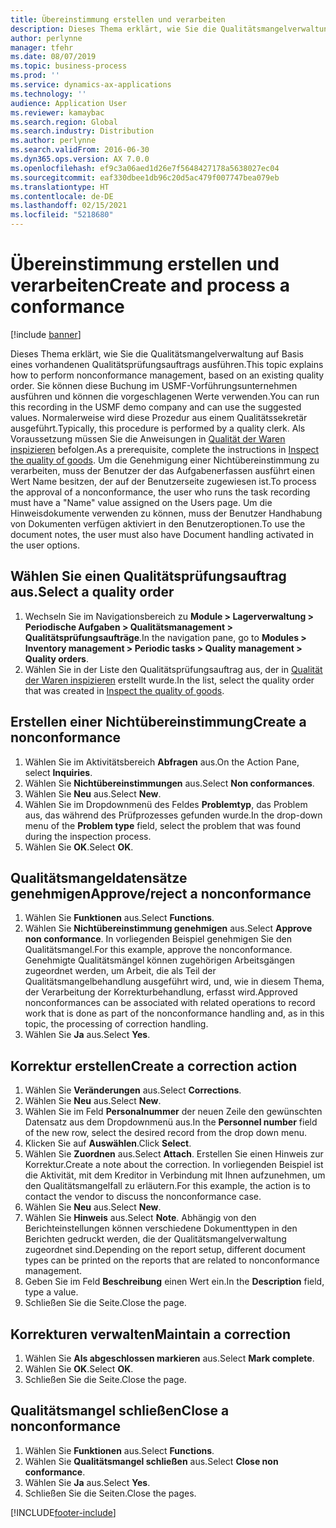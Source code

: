 ```yaml
---
title: Übereinstimmung erstellen und verarbeiten
description: Dieses Thema erklärt, wie Sie die Qualitätsmangelverwaltung auf Basis eines vorhandenen Qualitätsprüfungsauftrags ausführen.
author: perlynne
manager: tfehr
ms.date: 08/07/2019
ms.topic: business-process
ms.prod: ''
ms.service: dynamics-ax-applications
ms.technology: ''
audience: Application User
ms.reviewer: kamaybac
ms.search.region: Global
ms.search.industry: Distribution
ms.author: perlynne
ms.search.validFrom: 2016-06-30
ms.dyn365.ops.version: AX 7.0.0
ms.openlocfilehash: ef9c3a06aed1d26e7f5648427178a5638027ec04
ms.sourcegitcommit: eaf330dbee1db96c20d5ac479f007747bea079eb
ms.translationtype: HT
ms.contentlocale: de-DE
ms.lasthandoff: 02/15/2021
ms.locfileid: "5218680"
---
```

# <a name="create-and-process-a-conformance"></a><span data-ttu-id="4139e-103">Übereinstimmung erstellen und verarbeiten</span><span class="sxs-lookup"><span data-stu-id="4139e-103">Create and process a conformance</span></span>

[!include [banner](../../includes/banner.md)]

<span data-ttu-id="4139e-104">Dieses Thema erklärt, wie Sie die Qualitätsmangelverwaltung auf Basis eines vorhandenen Qualitätsprüfungsauftrags ausführen.</span><span class="sxs-lookup"><span data-stu-id="4139e-104">This topic explains how to perform nonconformance management, based on an existing quality order.</span></span> <span data-ttu-id="4139e-105">Sie können diese Buchung im USMF-Vorführungsunternehmen ausführen und können die vorgeschlagenen Werte verwenden.</span><span class="sxs-lookup"><span data-stu-id="4139e-105">You can run this recording in the USMF demo company and can use the suggested values.</span></span> <span data-ttu-id="4139e-106">Normalerweise wird diese Prozedur aus einem Qualitätssekretär ausgeführt.</span><span class="sxs-lookup"><span data-stu-id="4139e-106">Typically, this procedure is performed by a quality clerk.</span></span>  <span data-ttu-id="4139e-107">Als Voraussetzung müssen Sie die Anweisungen in [Qualität der Waren inspizieren](https://github.com/MicrosoftDocs/Dynamics-365-Operations/blob/master/articles/supply-chain/inventory/tasks/inspect-quality-goods.md) befolgen.</span><span class="sxs-lookup"><span data-stu-id="4139e-107">As a prerequisite, complete the instructions in [Inspect the quality of goods](https://github.com/MicrosoftDocs/Dynamics-365-Operations/blob/master/articles/supply-chain/inventory/tasks/inspect-quality-goods.md).</span></span> <span data-ttu-id="4139e-108">Um die Genehmigung einer Nichtübereinstimmung zu verarbeiten, muss der Benutzer der das Aufgabenerfassen ausführt einen Wert Name besitzen, der auf der Benutzerseite zugewiesen ist.</span><span class="sxs-lookup"><span data-stu-id="4139e-108">To process the approval of a nonconformance, the user who runs the task recording must have a "Name" value assigned on the Users page.</span></span> <span data-ttu-id="4139e-109">Um die Hinweisdokumente verwenden zu können, muss der Benutzer Handhabung von Dokumenten verfügen aktiviert in den Benutzeroptionen.</span><span class="sxs-lookup"><span data-stu-id="4139e-109">To use the document notes, the user must also have Document handling activated in the user options.</span></span>


## <a name="select-a-quality-order"></a><span data-ttu-id="4139e-110">Wählen Sie einen Qualitätsprüfungsauftrag aus.</span><span class="sxs-lookup"><span data-stu-id="4139e-110">Select a quality order</span></span>
1. <span data-ttu-id="4139e-111">Wechseln Sie im Navigationsbereich zu **Module > Lagerverwaltung > Periodische Aufgaben > Qualitätsmanagement > Qualitätsprüfungsaufträge**.</span><span class="sxs-lookup"><span data-stu-id="4139e-111">In the navigation pane, go to **Modules > Inventory management > Periodic tasks > Quality management > Quality orders**.</span></span>
2. <span data-ttu-id="4139e-112">Wählen Sie in der Liste den Qualitätsprüfungsauftrag aus, der in [Qualität der Waren inspizieren](https://github.com/MicrosoftDocs/Dynamics-365-Operations/blob/master/articles/supply-chain/inventory/tasks/inspect-quality-goods.md) erstellt wurde.</span><span class="sxs-lookup"><span data-stu-id="4139e-112">In the list, select the quality order that was created in [Inspect the quality of goods](https://github.com/MicrosoftDocs/Dynamics-365-Operations/blob/master/articles/supply-chain/inventory/tasks/inspect-quality-goods.md).</span></span>  

## <a name="create-a-nonconformance"></a><span data-ttu-id="4139e-113">Erstellen einer Nichtübereinstimmung</span><span class="sxs-lookup"><span data-stu-id="4139e-113">Create a nonconformance</span></span>
1. <span data-ttu-id="4139e-114">Wählen Sie im Aktivitätsbereich **Abfragen** aus.</span><span class="sxs-lookup"><span data-stu-id="4139e-114">On the Action Pane, select **Inquiries**.</span></span>
2. <span data-ttu-id="4139e-115">Wählen Sie **Nichtübereinstimmungen** aus.</span><span class="sxs-lookup"><span data-stu-id="4139e-115">Select **Non conformances**.</span></span>
3. <span data-ttu-id="4139e-116">Wählen Sie **Neu** aus.</span><span class="sxs-lookup"><span data-stu-id="4139e-116">Select **New**.</span></span>
4. <span data-ttu-id="4139e-117">Wählen Sie im Dropdownmenü des Feldes **Problemtyp**, das Problem aus, das während des Prüfprozesses gefunden wurde.</span><span class="sxs-lookup"><span data-stu-id="4139e-117">In the drop-down menu of the **Problem type** field, select the problem that was found during the inspection process.</span></span>  
5. <span data-ttu-id="4139e-118">Wählen Sie **OK**.</span><span class="sxs-lookup"><span data-stu-id="4139e-118">Select **OK**.</span></span>

## <a name="approvereject-a-nonconformance"></a><span data-ttu-id="4139e-119">Qualitätsmangeldatensätze genehmigen</span><span class="sxs-lookup"><span data-stu-id="4139e-119">Approve/reject a nonconformance</span></span>
1. <span data-ttu-id="4139e-120">Wählen Sie **Funktionen** aus.</span><span class="sxs-lookup"><span data-stu-id="4139e-120">Select **Functions**.</span></span>
2. <span data-ttu-id="4139e-121">Wählen Sie **Nichtübereinstimmung genehmigen** aus.</span><span class="sxs-lookup"><span data-stu-id="4139e-121">Select **Approve non conformance**.</span></span> <span data-ttu-id="4139e-122">In vorliegenden Beispiel genehmigen Sie den Qualitätsmangel.</span><span class="sxs-lookup"><span data-stu-id="4139e-122">For this example, approve the nonconformance.</span></span> <span data-ttu-id="4139e-123">Genehmigte Qualitätsmängel können zugehörigen Arbeitsgängen zugeordnet werden, um Arbeit, die als Teil der Qualitätsmangelbehandlung ausgeführt wird, und, wie in diesem Thema, der Verarbeitung der Korrekturbehandlung, erfasst wird.</span><span class="sxs-lookup"><span data-stu-id="4139e-123">Approved nonconformances can be associated with related operations to record work that is done as part of the nonconformance handling and, as in this topic, the processing of correction handling.</span></span>  
3. <span data-ttu-id="4139e-124">Wählen Sie **Ja** aus.</span><span class="sxs-lookup"><span data-stu-id="4139e-124">Select **Yes**.</span></span>

## <a name="create-a-correction-action"></a><span data-ttu-id="4139e-125">Korrektur erstellen</span><span class="sxs-lookup"><span data-stu-id="4139e-125">Create a correction action</span></span>
1. <span data-ttu-id="4139e-126">Wählen Sie **Veränderungen** aus.</span><span class="sxs-lookup"><span data-stu-id="4139e-126">Select **Corrections**.</span></span>
2. <span data-ttu-id="4139e-127">Wählen Sie **Neu** aus.</span><span class="sxs-lookup"><span data-stu-id="4139e-127">Select **New**.</span></span>
3. <span data-ttu-id="4139e-128">Wählen Sie im Feld **Personalnummer** der neuen Zeile den gewünschten Datensatz aus dem Dropdownmenü aus.</span><span class="sxs-lookup"><span data-stu-id="4139e-128">In the **Personnel number** field of the new row, select the desired record from the drop down menu.</span></span>
4. <span data-ttu-id="4139e-129">Klicken Sie auf **Auswählen**.</span><span class="sxs-lookup"><span data-stu-id="4139e-129">Click **Select**.</span></span>
5. <span data-ttu-id="4139e-130">Wählen Sie **Zuordnen** aus.</span><span class="sxs-lookup"><span data-stu-id="4139e-130">Select **Attach**.</span></span> <span data-ttu-id="4139e-131">Erstellen Sie einen Hinweis zur Korrektur.</span><span class="sxs-lookup"><span data-stu-id="4139e-131">Create a note about the correction.</span></span> <span data-ttu-id="4139e-132">In vorliegenden Beispiel ist die Aktivität, mit dem Kreditor in Verbindung mit Ihnen aufzunehmen, um den Qualitätsmangelfall zu erläutern.</span><span class="sxs-lookup"><span data-stu-id="4139e-132">For this example, the action is to contact the vendor to discuss the nonconformance case.</span></span>  
6. <span data-ttu-id="4139e-133">Wählen Sie **Neu** aus.</span><span class="sxs-lookup"><span data-stu-id="4139e-133">Select **New**.</span></span>
7. <span data-ttu-id="4139e-134">Wählen Sie **Hinweis** aus.</span><span class="sxs-lookup"><span data-stu-id="4139e-134">Select **Note**.</span></span> <span data-ttu-id="4139e-135">Abhängig von den Berichteinstellungen können verschiedene Dokumenttypen in den Berichten gedruckt werden, die der Qualitätsmangelverwaltung zugeordnet sind.</span><span class="sxs-lookup"><span data-stu-id="4139e-135">Depending on the report setup, different document types can be printed on the reports that are related to nonconformance management.</span></span>  
8. <span data-ttu-id="4139e-136">Geben Sie im Feld **Beschreibung** einen Wert ein.</span><span class="sxs-lookup"><span data-stu-id="4139e-136">In the **Description** field, type a value.</span></span>
9. <span data-ttu-id="4139e-137">Schließen Sie die Seite.</span><span class="sxs-lookup"><span data-stu-id="4139e-137">Close the page.</span></span>

## <a name="maintain-a-correction"></a><span data-ttu-id="4139e-138">Korrekturen verwalten</span><span class="sxs-lookup"><span data-stu-id="4139e-138">Maintain a correction</span></span>
1. <span data-ttu-id="4139e-139">Wählen Sie **Als abgeschlossen markieren** aus.</span><span class="sxs-lookup"><span data-stu-id="4139e-139">Select **Mark complete**.</span></span>
2. <span data-ttu-id="4139e-140">Wählen Sie **OK**.</span><span class="sxs-lookup"><span data-stu-id="4139e-140">Select **OK**.</span></span>
3. <span data-ttu-id="4139e-141">Schließen Sie die Seite.</span><span class="sxs-lookup"><span data-stu-id="4139e-141">Close the page.</span></span>

## <a name="close-a-nonconformance"></a><span data-ttu-id="4139e-142">Qualitätsmangel schließen</span><span class="sxs-lookup"><span data-stu-id="4139e-142">Close a nonconformance</span></span>
1. <span data-ttu-id="4139e-143">Wählen Sie **Funktionen** aus.</span><span class="sxs-lookup"><span data-stu-id="4139e-143">Select **Functions**.</span></span>
2. <span data-ttu-id="4139e-144">Wählen Sie **Qualitätsmangel schließen** aus.</span><span class="sxs-lookup"><span data-stu-id="4139e-144">Select **Close non conformance**.</span></span>
3. <span data-ttu-id="4139e-145">Wählen Sie **Ja** aus.</span><span class="sxs-lookup"><span data-stu-id="4139e-145">Select **Yes**.</span></span>
4. <span data-ttu-id="4139e-146">Schließen Sie die Seiten.</span><span class="sxs-lookup"><span data-stu-id="4139e-146">Close the pages.</span></span>


[!INCLUDE[footer-include](../../../includes/footer-banner.md)]